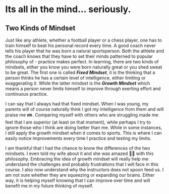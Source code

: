 # Its all in the mind... seriously.

## Two Kinds of Mindset

Just like any athlete, whether a football player or a chess player, one has to train himself to beat his personal record every time. A good coach never tells his player that he was born a natural sportsperson. Both the athlete and the coach knows that they have to set their minds patterned to popular philosophy of - practice makes perfect. In learning, there are two kinds of mindsets, either you know you were born naturally great or you shed sweat to be great. The first one is called **_Fixed Mindset_**, it is the thinking that a person thinks he has a certain level of intelligence, either limiting or exaggerating it. While the latter mindset is the **_Growth Mindset_** which means a person never limits himself to improve through exerting effort and continuous practice.

I can say that I always had that fixed mindset. When I was young, my parents will of course naturally think I got my intelligence from them and will praise me :family:. Comparing myself with others who are struggling made me feel that I am superior (at least on that moment), while perhaps I try to ignore those who I think are doing better than me. While in some instances, I still apply the growth mindset when it comes to sports. This is where I can easily notice improvements every time I practice and testing my limits.

I am thankful that I had the chance to know the differences of the two mindsets. I even told my wife about it and she was amazed :ok_woman: with this philosophy. Embracing the idea of growth mindset will really help me understand the challenges and probably frustrations that I will face in this course. I also now understand why the instructors does not spoon feed us. I am not sure whether they are squeezing or expanding our brains. Either way, it is helping myself knowing that I can improve over time and will benefit me in my future thinking of myself.







